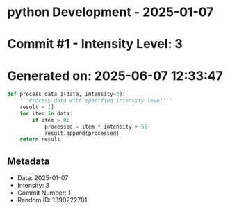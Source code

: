 ﻿# python Development - 2025-01-07
# Commit #1 - Intensity Level: 3
# Generated on: 2025-06-07 12:33:47
```python
def process_data_1(data, intensity=3):
    '''Process data with specified intensity level'''
    result = []
    for item in data:
        if item > 0:
            processed = item * intensity + 55
            result.append(processed)
    return result
```
## Metadata
- Date: 2025-01-07
- Intensity: 3
- Commit Number: 1
- Random ID: 1390222781
